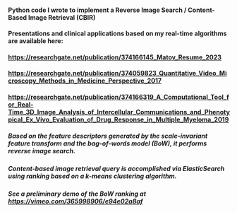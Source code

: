 ####  Python code I wrote to implement a Reverse Image Search / Content-Based Image Retrieval (CBIR)

#### Presentations and clinical applications based on my real-time algorithms are available here: 

#### https://researchgate.net/publication/374166145_Matov_Resume_2023

#### https://researchgate.net/publication/374059823_Quantitative_Video_Microscopy_Methods_in_Medicine_Perspective_2017

#### https://researchgate.net/publication/374166319_A_Computational_Tool_for_Real-Time_3D_Image_Analysis_of_Intercellular_Communications_and_Phenotypical_Ex_Vivo_Evaluation_of_Drug_Response_in_Multiple_Myeloma_2019

#####  Based on the feature descriptors generated by the scale-invariant feature transform and the bag-of-words model (BoW), it performs reverse image search. 

##### Content-based image retrieval query is accomplished via ElasticSearch using ranking based on a k-means clustering algorithm.

##### See a preliminary demo of the BoW ranking at https://vimeo.com/365998906/e94e02a8af

